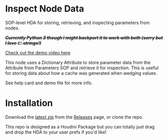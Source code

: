 # Inspect Node Data
SOP-level HDA for storing, retrieving, and inspecting parameters from nodes.

~~***Currently Python 3 though I might backport it to work with both (sorry but I love `f"` strings!)***~~

[Check out the demo video here](https://vimeo.com/591895400)

This node uses a Dictionary Attribute to store parameter data from the Attribute from Parameters SOP and retrieve it for inspection. This is useful for storing data about how a cache was generated when wedging values.

See help card and demo file for more info.


# Installation

Download the [latest zip](https://github.com/jamesrobinsonvfx/inspectnodedata/releases/latest/download/inspectnodedata.zip) from the [Releases](https://github.com/jamesrobinsonvfx/inspectnodedata/releases/latest) page, or clone the repo.

This repo is designed as a Houdini Package but you can totally just drag and drop the HDA to your user prefs if you'd like!
